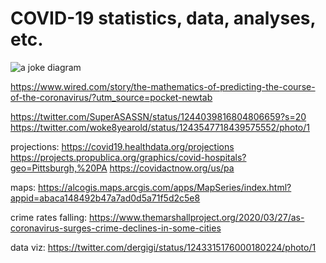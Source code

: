 # COVID-19 statistics, data, analyses, etc.

![a joke diagram](../files/images/exponential_graphs.jpg)

https://www.wired.com/story/the-mathematics-of-predicting-the-course-of-the-coronavirus/?utm_source=pocket-newtab

https://twitter.com/SuperASASSN/status/1244039816804806659?s=20
https://twitter.com/woke8yearold/status/1243547718439575552/photo/1

projections:
https://covid19.healthdata.org/projections
https://projects.propublica.org/graphics/covid-hospitals?geo=Pittsburgh,%20PA
https://covidactnow.org/us/pa

maps:
https://alcogis.maps.arcgis.com/apps/MapSeries/index.html?appid=abaca148492b47a7ad0d5a71f5d2c5e8


crime rates falling:
https://www.themarshallproject.org/2020/03/27/as-coronavirus-surges-crime-declines-in-some-cities

data viz:
https://twitter.com/dergigi/status/1243315176000180224/photo/1